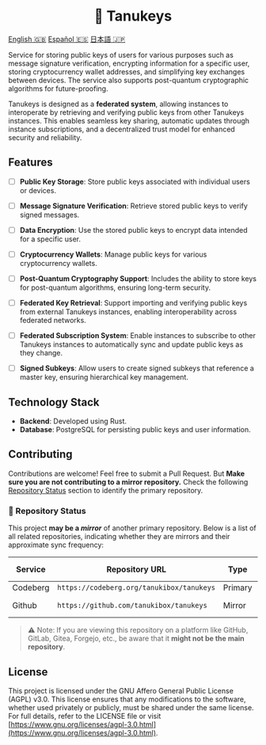 <h1 align="center">🐻 Tanukeys</h1>

[English 🇬🇧](./README.md) [Español 🇪🇸](./docs/readme/ES.md) [日本語 🇯🇵](./docs/readme/JP.md)

Service for storing public keys of users for various purposes such as message signature verification, encrypting information for a specific user, storing cryptocurrency wallet addresses, and simplifying key exchanges between devices. The service also supports post-quantum cryptographic algorithms for future-proofing.  

Tanukeys is designed as a **federated system**, allowing instances to interoperate by retrieving and verifying public keys from other Tanukeys instances. This enables seamless key sharing, automatic updates through instance subscriptions, and a decentralized trust model for enhanced security and reliability.  



## Features

- [ ] **Public Key Storage**: Store public keys associated with individual users or devices.
- [ ] **Message Signature Verification**: Retrieve stored public keys to verify signed messages.
- [ ] **Data Encryption**: Use the stored public keys to encrypt data intended for a specific user.
- [ ] **Cryptocurrency Wallets**: Manage public keys for various cryptocurrency wallets.
- [ ] **Post-Quantum Cryptography Support**: Includes the ability to store keys for post-quantum algorithms, ensuring long-term security.
- [ ] **Federated Key Retrieval**: Support importing and verifying public keys from external Tanukeys instances, enabling interoperability across federated networks.
- [ ] **Federated Subscription System**: Enable instances to subscribe to other Tanukeys instances to automatically sync and update public keys as they change.
- [ ] **Signed Subkeys**: Allow users to create signed subkeys that reference a master key, ensuring hierarchical key management.


## Technology Stack

- **Backend**: Developed using Rust.
- **Database**: PostgreSQL for persisting public keys and user information.


## Contributing

Contributions are welcome! Feel free to submit a Pull Request. But **Make sure you are not contributing to a mirror repository.** Check the following [Repository Status](#-repository-status) section to identify the primary repository.

### 🔄 Repository Status

This project **may be a *mirror*** of another primary repository. Below is a list of all related repositories, indicating whether they are mirrors and their approximate sync frequency:

| Service  | Repository URL                                              | Type      | Sync Frequency        |
|----------|-------------------------------------------------------------|-----------|-----------------------|
| Codeberg | `https://codeberg.org/tanukibox/tanukeys`                   | Primary   | N/A                   |
| Github   | `https://github.com/tanukibox/tanukeys`                     | Mirror    | Every commit          |

> ⚠️ Note: If you are viewing this repository on a platform like GitHub, GitLab, Gitea, Forgejo, etc., be aware that it **might not be the main repository**.


## License

This project is licensed under the GNU Affero General Public License (AGPL) v3.0. This license ensures that any modifications to the software, whether used privately or publicly, must be shared under the same license. For full details, refer to the LICENSE file or visit [https://www.gnu.org/licenses/agpl-3.0.html](https://www.gnu.org/licenses/agpl-3.0.html).
